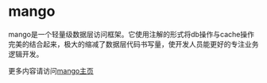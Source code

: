 # mango

mango是一个轻量级数据层访问框架。它使用注解的形式将db操作与cache操作完美的结合起来，极大的缩减了数据层代码书写量，使开发人员能更好的专注业务逻辑开发。

更多内容请访问[mango主页](http://mango.readthedocs.org/)
